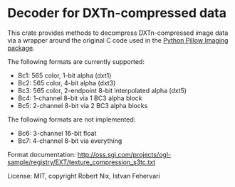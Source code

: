 # Decoder for DXTn-compressed data

This crate provides methods to decompress DXTn-compressed image data via a wrapper around
the original C code used in the [Python Pillow Imaging package](https://python-pillow.org/).

The following formats are currently supported:

* Bc1: 565 color, 1-bit alpha (dxt1)
* Bc2: 565 color, 4-bit alpha (dxt3)
* Bc3: 565 color, 2-endpoint 8-bit interpolated alpha (dxt5)
* Bc4: 1-channel 8-bit via 1 BC3 alpha block
* Bc5: 2-channel 8-bit via 2 BC3 alpha blocks

The following formats are not implemented:

* Bc6: 3-channel 16-bit float
* Bc7: 4-channel 8-bit via everything

Format documentation:
http://oss.sgi.com/projects/ogl-sample/registry/EXT/texture_compression_s3tc.txt

License: MIT, copyright Robert Nix, Istvan Fehervari
